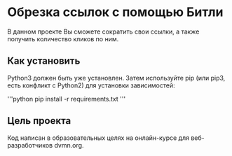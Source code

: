 # Обрезка ссылок с помощью Битли
В данном проекте Вы сможете сократить свои ссылки, а также получить количество кликов по ним.

## Как установить
Python3 должен быть уже установлен. Затем используйте pip (или pip3, есть конфликт с Python2) для установки зависимостей:

'''python
pip install -r requirements.txt
'''

## Цель проекта
Код написан в образовательных целях на онлайн-курсе для веб-разработчиков dvmn.org.
